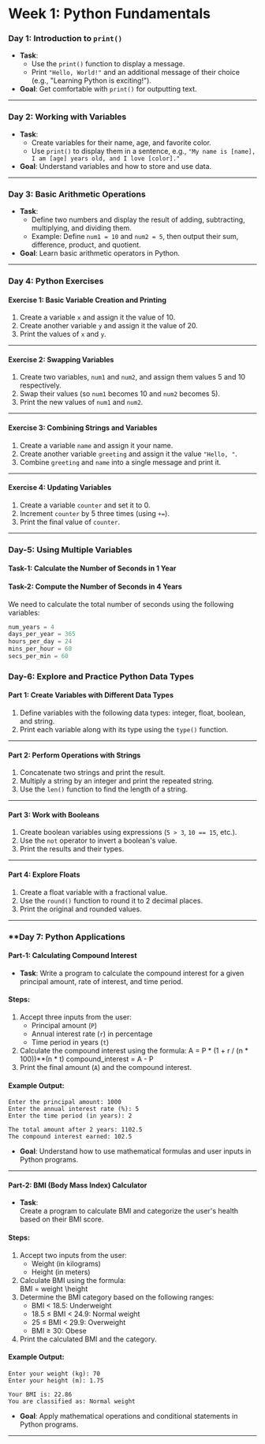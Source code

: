 # Week 1: Python Fundamentals

### **Day 1: Introduction to `print()`**
- **Task**: 
  - Use the `print()` function to display a message.
  - Print `"Hello, World!"` and an additional message of their choice (e.g., "Learning Python is exciting!").
- **Goal**: Get comfortable with `print()` for outputting text.

---

### **Day 2: Working with Variables**
- **Task**: 
  - Create variables for their name, age, and favorite color.
  - Use `print()` to display them in a sentence, e.g., `"My name is [name], I am [age] years old, and I love [color]."`
- **Goal**: Understand variables and how to store and use data.

---

### **Day 3: Basic Arithmetic Operations**
- **Task**: 
  - Define two numbers and display the result of adding, subtracting, multiplying, and dividing them.
  - Example: Define `num1 = 10` and `num2 = 5`, then output their sum, difference, product, and quotient.
- **Goal**: Learn basic arithmetic operators in Python.

---

### **Day 4: Python Exercises**

#### **Exercise 1: Basic Variable Creation and Printing**
1. Create a variable `x` and assign it the value of 10.  
2. Create another variable `y` and assign it the value of 20.  
3. Print the values of `x` and `y`.  

---

#### **Exercise 2: Swapping Variables**
1. Create two variables, `num1` and `num2`, and assign them values 5 and 10 respectively.  
2. Swap their values (so `num1` becomes 10 and `num2` becomes 5).  
3. Print the new values of `num1` and `num2`.  

---

#### **Exercise 3: Combining Strings and Variables**
1. Create a variable `name` and assign it your name.  
2. Create another variable `greeting` and assign it the value `"Hello, "`.  
3. Combine `greeting` and `name` into a single message and print it.  

---

#### **Exercise 4: Updating Variables**
1. Create a variable `counter` and set it to 0.  
2. Increment `counter` by 5 three times (using `+=`).  
3. Print the final value of `counter`.

---

### Day-5: Using Multiple Variables

#### **Task-1**: Calculate the Number of Seconds in 1 Year
#### **Task-2**: Compute the Number of Seconds in 4 Years

We need to calculate the total number of seconds using the following variables:

```python
num_years = 4
days_per_year = 365
hours_per_day = 24
mins_per_hour = 60
secs_per_min = 60
```

### Day-6: Explore and Practice Python Data Types

#### Part 1: **Create Variables with Different Data Types**
1. Define variables with the following data types: integer, float, boolean, and string.
2. Print each variable along with its type using the `type()` function.
---


#### Part 2: **Perform Operations with Strings**
1. Concatenate two strings and print the result.
2. Multiply a string by an integer and print the repeated string.
3. Use the `len()` function to find the length of a string.
---


#### Part 3: **Work with Booleans**
1. Create boolean variables using expressions (`5 > 3`, `10 == 15`, etc.).
2. Use the `not` operator to invert a boolean's value.
3. Print the results and their types.
---


#### Part 4: **Explore Floats**
1. Create a float variable with a fractional value.
2. Use the `round()` function to round it to 2 decimal places.
3. Print the original and rounded values.
---
 

### **Day 7: Python Applications  

#### Part-1: **Calculating Compound Interest**  
- **Task**: 
  Write a program to calculate the compound interest for a given principal amount, rate of interest, and time period.  

#### Steps:  
1. Accept three inputs from the user:  
   - Principal amount (`P`)  
   - Annual interest rate (`r`) in percentage  
   - Time period in years (`t`)  
2. Calculate the compound interest using the formula:
     A = P * (1 + r / (n * 100))**(n * t)
     compound_interest = A - P
4. Print the final amount (`A`) and the compound interest.  

#### Example Output:  
```
Enter the principal amount: 1000  
Enter the annual interest rate (%): 5  
Enter the time period (in years): 2  

The total amount after 2 years: 1102.5  
The compound interest earned: 102.5  
```  

- **Goal**: Understand how to use mathematical formulas and user inputs in Python programs.

---

#### Part-2: **BMI (Body Mass Index) Calculator**  
- **Task**:  
  Create a program to calculate BMI and categorize the user's health based on their BMI score.  

#### Steps:  
1. Accept two inputs from the user:  
   - Weight (in kilograms)  
   - Height (in meters)  
2. Calculate BMI using the formula:  
     BMI = weight \height  
3. Determine the BMI category based on the following ranges:  
   - BMI < 18.5: Underweight  
   - 18.5 ≤ BMI < 24.9: Normal weight  
   - 25 ≤ BMI < 29.9: Overweight  
   - BMI ≥ 30: Obese  
4. Print the calculated BMI and the category.  

#### Example Output:  
```
Enter your weight (kg): 70  
Enter your height (m): 1.75  

Your BMI is: 22.86  
You are classified as: Normal weight  
```  

- **Goal**: Apply mathematical operations and conditional statements in Python programs.

---

